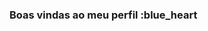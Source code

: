 ### Boas vindas ao meu perfil :blue_heart


<!--
**Gabrieljson/Gabrieljson** is a ✨ _special_ ✨ repository because its `README.md` (this file) appears on your GitHub profile.

Meu nome é Marcelo Paludetto

- Estou estudando na Alura
- Estou me desenvolvendo na linguagem JavaScript
- Utilizo esse espaço para minha organização e compartilhamento dos meus projetos desenvolvidos

